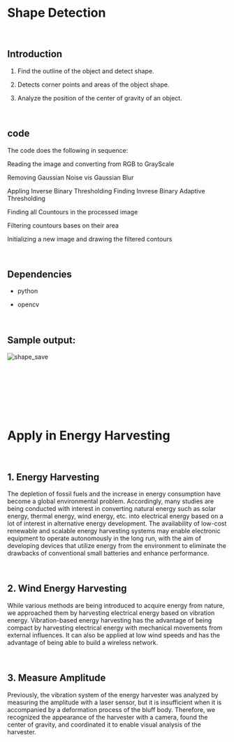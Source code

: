 # Shape Detection

<br>

## Introduction
1. Find the outline of the object and detect shape.

2. Detects corner points and areas of the object shape.

3. Analyze the position of the center of gravity of an object.

<br>

## code

The code does the following in sequence:

Reading the image and converting from RGB to GrayScale

Removing Gaussian Noise vis Gaussian Blur

Appling Inverse Binary Thresholding Finding Invrese Binary Adaptive Thresholding

Finding all Countours in the processed image

Filtering countours bases on their area

Initializing a new image and drawing the filtered contours

<br>

## Dependencies
* python

* opencv

<br>

## Sample output:
![shape_save](https://user-images.githubusercontent.com/122704973/214612383-ae08b73b-0bd1-4e4e-aacd-6ecfea8e999f.png)

<br>
<br>
<br>
<br>
<br>
<br>

# Apply in **Energy Harvesting**

<br>

## 1. Energy Harvesting

The depletion of fossil fuels and the increase in energy consumption have become a global environmental problem. Accordingly, many studies are being conducted with interest in converting natural energy such as solar energy, thermal energy, wind energy, etc. into electrical energy based on a lot of interest in alternative energy development. The availability of low-cost renewable and scalable energy harvesting systems may enable electronic equipment to operate autonomously in the long run, with the aim of developing devices that utilize energy from the environment to eliminate the drawbacks of conventional small batteries and enhance performance.

<br>

## 2. Wind Energy Harvesting

While various methods are being introduced to acquire energy from nature, we approached them by harvesting electrical energy based on vibration energy. Vibration-based energy harvesting has the advantage of being compact by harvesting electrical energy with mechanical movements from external influences. It can also be applied at low wind speeds and has the advantage of being able to build a wireless network.

<br>

## 3. Measure Amplitude

Previously, the vibration system of the energy harvester was analyzed by measuring the amplitude with a laser sensor, but it is insufficient when it is accompanied by a deformation process of the bluff body. Therefore, we recognized the appearance of the harvester with a camera, found the center of gravity, and coordinated it to enable visual analysis of the harvester.
